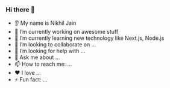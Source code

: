 ### Hi there 👋
* 👂 My name is Nikhil Jain  
* 🔭 I’m currently working on awesome stuff
* 🌱 I’m currently learning new technology like Next.js, Node.js
* 🤝 I’m looking to collaborate on ...
* 🤔 I’m looking for help with ...
* 💬 Ask me about ...
* 📫 How to reach me: ...
* ❤️ I love ...
* ⚡ Fun fact: ...
